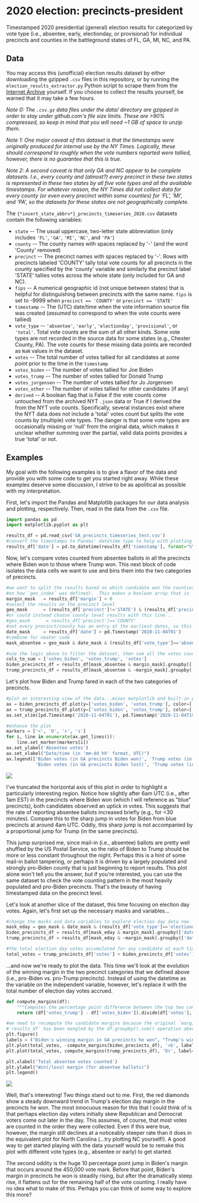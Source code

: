 # 2020 election: precincts-president
Timestamped 2020 presidential (general) election results for categorized by vote type (i.e., absentee, early, electionday, or provisional) for individual precincts and counties in the battleground states of FL, GA, MI, NC, and PA.

## Data

You may access this (unofficial) election results dataset by either downloading the gzipped `.csv` files in this repository, or by running the `election_results_extractor.py` Python script to scrape them from the [Internet Archive](https://web.archive.org) yourself.  If you choose to collect the results yourself, be warned that it may take a few hours.

   *Note 0: The `.csv.gz` data files under the data/ directory are gzipped in order to stay under github.com's file size limits.  These are >90% compressed, so keep in mind that you will need ~1 GB of space to unzip them.*

   *Note 1: One major caveat of this dataset is that the timestamps were originally produced for internal use by the NY Times.  Logically, these should correspond to roughly when the vote numbers reported were tallied, however, there is no guarantee that this is true.*

   *Note 2: A second caveat is that only GA and NC appear to be complete datasets.  I.e., every county and (almost?) every precinct in these two states is represented in these two states by all five vote types and all the available timestamps.  For whatever reason, the NY Times did not collect data for every county (or even every precinct within some counties) for 'FL', 'MI', and 'PA', so the datasets for these states are not geographically complete.*

The `{*insert_state_abbrv*}_precincts_timeseries_2020.csv` datasets contain the following variables:

* `state`             -- The usual uppercase, two-letter state abbreviation (only includes `'FL'`, `'GA'`, `'MI'`, `'NC'`, and `'PA'`)
* `county`            -- The county names with spaces replaced by '-' (and the word 'County' removed)
* `precinct`          -- The precinct names with spaces replaced by '-'.  Rows with precincts labeled 'COUNTY' tally total vote counts for all precincts in the county specified by the 'county' variable and similarly the precinct label 'STATE' tallies votes across the whole state (only included for GA and NC).
* `fips`              -- A numerical geographic id (not unique between states) that is helpful for distinguishing between precincts with the same name.  `fips` is set to -9999 when `precinct == 'COUNTY'` or `precinct == 'STATE'`
* `timestamp`         -- The (UTC) date/time when the vote information source file was created (*assumed* to correspond to when the vote counts were tallied)
* `vote_type`         -- `'absentee'`, `'early'`, `'electionday'`, `'provisional'`, or `'total'`.  Total vote counts are the sum of all other kinds.  Some vote types are not recorded in the source data for some states (e.g., Chester County, PA).  The vote counts for these missing data points are recorded as `NaN` values in the dataset.
* `votes`             -- The total number of votes tallied for all candidates at *some point* prior to the time in the `timestamp`
* `votes_biden`       -- The number of votes tallied for Joe Biden
* `votes_trump`       -- The number of votes tallied for Donald Trump
* `votes_jorgensen`   -- The number of votes tallied for Jo Jorgensen
* `votes_other`       -- The number of votes tallied for other candidates (if any)
* `derived`           -- A boolean flag that is False if the vote counts come untouched from the archived NYT `.json` data or True if I derived the from the NYT vote counts.  Specifically, several instances exist where the NYT data does not include a 'total' votes count but splits the vote counts by (multiple) vote types.  The danger is that some vote types are occasionally missing or 'null' from the original data, which makes it unclear whether summing over the partial, valid data points provides a true 'total' or not.
<!--- * `margin`            -- The number of percentage points, i.e., `(votes_trump - votes_biden) / votes * 100`, by which Trump is leading Biden (negative if trailing).  This is computed at the last timestamp for the specified region (where "region" refers to a unique State-County-Precinct-Fips combination) and the preceeding timestamps are backfilled with this value. --->

## Examples

My goal with the following examples is to give a flavor of the data and provide you with some code to get you started right away.  While these examples deserve some discussion, I strive to be as apolitical as possible with my interpretation.  

First, let's import the Pandas and Matplotlib packages for our data analysis and plotting, respectively.  Then, read in the data from the `.csv` file.
```python
import pandas as pd
import matplotlib.pyplot as plt

results_df = pd.read_csv('GA_precincts_timeseries_test.csv')
#convert the timestamps to Pandas' datetime type to help with plotting
results_df['date'] = pd.to_datetime(results_df['timestamp'], format="%Y-%m-%dT%H:%M:%S")
```

Now, let's compare votes counted from absentee ballots in all the precincts where Biden won to those where Trump won.  This next block of code isolates the data cells we want to use and bins them into the two categories of precincts.
```python
#we want to split the results based on which candidate won the counties (or precincts depending
#on how `geo_index` was defined).  This makes a boolean array that is `True` where Biden won
margin_mask   = results_df['margin'] < 0
#select the results on the precinct level
geo_mask      = (results_df['precinct']!='STATE') & (results_df['precinct']!='COUNTY')
#or could instead choose county level results with this line...
#geo_mask      = results_df['precinct']=='COUNTY'
#not every precinct/county has an entry at the earliest dates, so this cutoff keeps the comparisons uniform
date_mask     = results_df['date'] > pd.Timestamp('2020-11-04T01')
#combine for neater code
mask_absentee = geo_mask & date_mask & (results_df['vote_type']=='absentee')

#use the logic above to filter the dataset, then sum all the votes counted under each timestamp/datetime
cols_to_sum = ['votes_biden', 'votes_trump', 'votes']
biden_precincts_df = results_df[mask_absentee & margin_mask].groupby(['date'])[cols_to_sum].sum()
trump_precincts_df = results_df[mask_absentee & ~margin_mask].groupby(['date'])[cols_to_sum].sum()
```

Let's plot how Biden and Trump fared in each of the two categories of precincts.
```python
#plot an interesting view of the data...mixes matplotlib and built-in pandas plotting support
ax = biden_precincts_df.plot(y=['votes_biden', 'votes_trump'], color=['b','orange'], ylim=(0, 850000))
ax = trump_precincts_df.plot(y=['votes_biden', 'votes_trump'], color=['c','r'], ylim=(0, 850000), ax=ax)
ax.set_xlim([pd.Timestamp('2020-11-04T01'), pd.Timestamp('2020-11-04T19')])

#enhance the plot
markers = ['<', 'D', '>', 's']
for i, line in enumerate(ax.get_lines()):
    line.set_marker(markers[i])
ax.set_ylabel('Absentee votes')
ax.set_xlabel("Date/time (in 'mm-dd hh' format, UTC)")
ax.legend(['Biden votes (in GA precincts Biden won)', 'Trump votes (in GA precincts Biden won)',
           'Biden votes (in GA precincts Biden lost)', 'Trump votes (in GA precincts Biden lost)'])
```
![](./example_fig1.png)

I've truncated the horizontal axis of this plot in order to highlight a particularly interesting region.  Notice how slightly after 6am UTC (i.e., after 1am EST) in the precincts where Biden won (which I will reference as "blue" precincts), both candidates observed an uptick in votes.  This suggests that the rate of reporting absentee ballots increased briefly (e.g., for <30 minutes).  Compare this to the sharp jump in votes for Biden from blue precincts at around 4am UTC.  Oddly, this sharp jump is not accompanied by a proportional jump for Trump (in the same precincts).  

This jump surprised me, since mail-in (i.e., absentee) ballots are pretty well shuffled by the US Postal Service, so the ratio of Biden to Trump should be more or less constant throughout the night.  Perhaps this is a hint of some mail-in ballot tampering, or perhaps it is driven by a largely populated and strongly pro-Biden county that is just beginning to report results.  This plot alone won't tell you the answer, but if you're interested, you can use the same dataset to check the vote counting pattern in the most heavily populated and pro-Biden precincts.  That's the beauty of having timestamped data on the precinct level.

Let's look at another slice of the dataset, this time focusing on election day votes.  Again, let's first set up the necessary masks and variables...
```python
#change the masks and data variables to explore election day data now
mask_eday = geo_mask & date_mask & (results_df['vote_type']=='electionday')
biden_precincts_df = results_df[mask_eday & margin_mask].groupby(['date'])[cols_to_sum].sum()
trump_precincts_df = results_df[mask_eday & ~margin_mask].groupby(['date'])[cols_to_sum].sum()

#the total election day votes accumulated for any candidate at each timestamp
total_votes = trump_precincts_df['votes'] + biden_precincts_df['votes']
```

...and now we're ready to plot the data.  This time we'll look at the evolution of the winning margin in the two precinct categories that we defined above (i.e., pro-Biden vs. pro-Trump precincts).  Instead of using the datetime as the variable on the independent variable, however, let's replace it with the total number of election day votes accrued.
```python
def compute_margins(df):
    """Computes the percentage point difference between the top two candidates.""" 
    return (df['votes_trump'] - df['votes_biden']).divide(df['votes'], fill_value=1) * 100

#we need to recompute the candidate margins because the original `margin` column in 
#`results_df` has been mangled by the df.groupby().sum() operation above.
plt.figure()
labels = ("Biden's winning margin in GA precincts he won", "Trump's winning margin in GA precincts he won")
plt.plot(total_votes, -compute_margins(biden_precincts_df), '>b', label=labels[0])
plt.plot(total_votes, compute_margins(trump_precincts_df), 'Dr', label=labels[1])

plt.xlabel('Total absentee votes counted')
plt.ylabel("Win(/loss) margin (for absentee ballots)")
plt.legend()
```
![](./example_fig2.png)

Well, that's interesting!  Two things stand out to me.  First, the red diamonds show a steady downward trend in Trump's election day margin in the precincts he won.  The most innocuous reason for this that I could think of is that perhaps election day voters initially skew Republican and Democrat voters come out later in the day.  This assumes, of course, that most votes are counted in the order they were collected.  Even if this were true, however, the margin still declines at a noticeably steeper rate than it does in the equivalent plot for North Carolina (...try plotting NC yourself!).  A good way to get started playing with the data yourself would be to remake this plot with different vote types (e.g., absentee or early) to get started.

The second oddity is the huge 10 percentage point jump in Biden's margin that occurs around the 450,000 vote mark.  Before that point, Biden's margin in precincts he won is steadily rising, but after the dramatically steep rise, it flattens out for the remaining half of the vote counting.  I really have no idea what to make of this.  Perhaps you can think of some way to explore this more?

